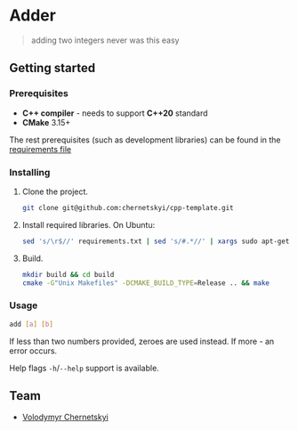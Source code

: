 # Adder
> adding two integers never was this easy

## Getting started

### Prerequisites

 - **C++ compiler** - needs to support **C++20** standard
 - **CMake** 3.15+

The rest prerequisites (such as development libraries) can be found in the [requirements file](./requirements.txt)

### Installing

1. Clone the project.
    ```bash
    git clone git@github.com:chernetskyi/cpp-template.git
    ```
2. Install required libraries. On Ubuntu:
    ```bash
    sed 's/\r$//' requirements.txt | sed 's/#.*//' | xargs sudo apt-get install -y
    ```
3. Build.
    ```bash
    mkdir build && cd build
    cmake -G"Unix Makefiles" -DCMAKE_BUILD_TYPE=Release .. && make
    ```

### Usage

```bash
add [a] [b]
```

If less than two numbers provided, zeroes are used instead. If more - an error occurs.

Help flags `-h`/`--help` support is available.

## Team

 - [Volodymyr Chernetskyi](https://github.com/chernetskyi)
